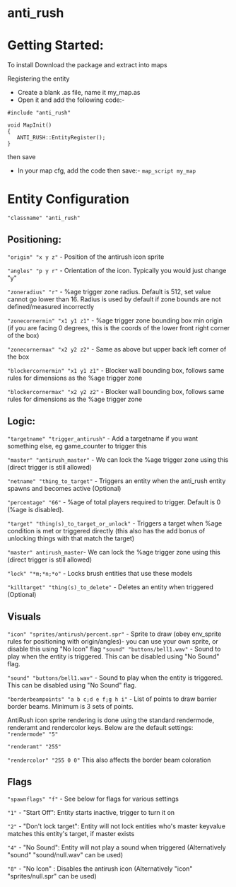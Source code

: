 # anti_rush

# Getting Started:

To install Download the package and extract into maps

Registering the entity
- Create a blank .as file, name it my_map.as
- Open it and add the following code:-
```
#include "anti_rush"

void MapInit()
{
   ANTI_RUSH::EntityRegister();
}
```
then save
- In your map cfg, add the code then save:-
`map_script my_map`

# Entity Configuration

`"classname" "anti_rush"`

## Positioning:

`"origin" "x y z"`						- Position of the antirush icon sprite

`"angles" "p y r"`							- Orientation of the icon. Typically you would just change "y"

`"zoneradius" "r"`							- %age trigger zone radius. Default is 512, set value cannot go lower than 16. Radius is used by default if zone bounds are not defined/measured incorrectly

`"zonecornermin" "x1 y1 z1"`				- %age trigger zone bounding box min origin (if you are facing 0 degrees, this is the coords of the lower front right corner of the box)

`"zonecornermax" "x2 y2 z2"`				- Same as above but upper back left corner of the box

`"blockercornermin" "x1 y1 z1"`			- Blocker wall bounding box, follows same rules for dimensions as the %age trigger zone

`"blockercornermax" "x2 y2 z2"`			- Blocker wall bounding box, follows same rules for dimensions as the %age trigger zone

## Logic:

`"targetname" "trigger_antirush"` - Add a targetname if you want something else, eg game_counter to trigger this

`"master" "antirush_master"`				- We can lock the %age trigger zone using this (direct trigger is still allowed)		

`"netname" "thing_to_target"`				- Triggers an entity when the anti_rush entity spawns and becomes active (Optional)

`"percentage" "66"`						- %age of total players required to trigger. Default is 0 (%age is disabled).

`"target" "thing(s)_to_target_or_unlock"`	- Triggers a target when %age condition is met or triggered directly (this also has the add bonus of unlocking things with	 that match the target)

`"master" antirush_master`- We can lock the %age trigger zone using this (direct trigger is still allowed)

`"lock" "*m;*n;*o"`						- Locks brush entities that use these models

`"killtarget" "thing(s)_to_delete"`		- Deletes an entity when triggered (Optional)

## Visuals

`"icon" "sprites/antirush/percent.spr"`	- Sprite to draw (obey env_sprite rules for positioning with origin/angles)- you can use your own sprite, or disable this using "No Icon" flag
`"sound" "buttons/bell1.wav"`				- Sound to play when the entity is triggered. This can be disabled using "No Sound" flag.

`"sound" "buttons/bell1.wav"`				- Sound to play when the entity is triggered. This can be disabled using "No Sound" flag.

`"borderbeampoints" "a b c;d e f;g h i"`	- List of points to draw barrier border beams. Minimum is 3 sets of points.

AntiRush icon sprite rendering is done using the standard rendermode, renderamt and rendercolor keys. Below are the default settings:
`"rendermode" "5"`

`"renderamt" "255"`

`"rendercolor" "255 0 0"` This also affects the border beam coloration

## Flags
`"spawnflags" "f"`	- See below for flags for various settings


`"1"` - "Start Off": Entity starts inactive, trigger to turn it on

`"2"` - "Don't lock target": Entity will not lock entities who's master keyvalue matches this entity's target, if master exists

`"4"` - "No Sound": Entity will not play a sound when triggered (Alternatively "sound" "sound/null.wav" can be used)

`"8"` - "No Icon" : Disables the antirush icon (Alternatively "icon" "sprites/null.spr" can be used)
